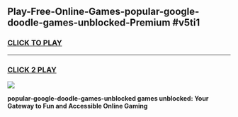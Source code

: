 
## Play-Free-Online-Games-popular-google-doodle-games-unblocked-Premium #v5ti1
<h3>
<a href="https://premium.freeplayer.one?title=popular-google-doodle-games-unblocked&ref=8M">CLICK TO PLAY</a></h3>
<hr>

<h3>
<a href="https://premium.freeplayer.one?title=popular-google-doodle-games-unblocked&ref=8M">CLICK 2 PLAY</a>
  
</h3>

<a href="https://premium.freeplayer.one?title=popular-google-doodle-games-unblocked&ref=8M"><img src="https://clearcache.store/games.png"></a>


**popular-google-doodle-games-unblocked games unblocked: Your Gateway to Fun and Accessible Online Gaming**
